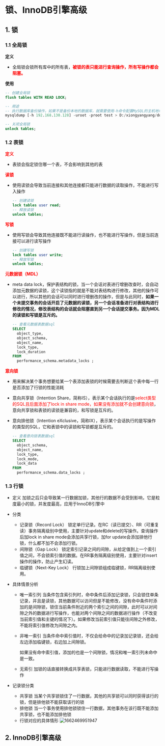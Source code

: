 # 锁、InnoDB引擎高级

## 1. 锁

### 1.1 全局锁

**定义**

* 全局锁会锁所有库中的所有表，<font color=red>**被锁的表只能进行查询操作，所有写操作都会阻塞。**</font>

**使用**

~~~sql
-- 创建全局锁
flush tables WITH READ LOCK;

-- 用途
-- 执行数据库备份操作，如果不是备份本地的数据库，就需要使用-h命令配置MySQL的主机地址
mysqldump [-h 192.168.130.128] -uroot -proot test > D:/xiongyangyang/documents/SQL转储/test.sql

-- 关闭全局锁
unlock tables;
~~~

### 1.2 表锁

**<font color=red>定义</font>**

* 表锁会指定锁住哪一个表，不会影响到其他的表

**<font color=red>读锁</font>**

* 使用读锁会导致当前连接和其他连接都只能进行数据的读取操作，不能进行写入操作

  ~~~sql
  -- 创建读锁
  lock tables user read;
  -- 释放读锁
  unlock tables;
  ~~~

**<font color=red>写锁</font>**

* 使用写锁会导致其他连接既不能进行读操作，也不能进行写操作，但是当前连接可以进行读写操作

  ~~~sql
  -- 创建写锁
  lock tables user write;
  -- 释放写锁
  unlock tables;
  ~~~

**<font color=red>元数据锁（MDL）</font>**

* meta data lock，保护表结构的锁，当一个会话对表进行增删改查时，会自动添加元数据的读锁，这个读锁指的就是不能对表结构进行修改，其他的操作可以进行，所以其他的会话可以同时进行增删改的操作，但是与此同时，**如果一个未提交事务的会话开启了元数据的读锁，另一个会话准备进行对表结构进行修改的情况，修改表结构的会话就会阻塞直到另一个会话提交事务。因为MDL的读锁和写锁是互斥的。**

  ~~~sql
  -- 查看元数据表数据sql
  SELECT
  	object_type,
  	object_schema,
  	object_name,
  	lock_type,
  	lock_duration
  FROM
  	performance_schema.metadata_locks ;
  ~~~


**<font color=red>意向锁</font>**

* 用来解决某个事务想要给某一个表添加表锁的时候需要去判断这个表中每一行是否添加了行锁的性能消耗

* 意向共享锁（Intention Share，简称IS），表示某个会话执行的是<font color=red>select类型的SQL且后面添加了lock in share mode，如果没有添加就不会创建意向锁</font>，意向共享锁和表锁的读锁是兼容的，和写锁是互斥的。

* 意向排他锁（Intention  eXclusive，简称IX），表示某个会话执行的是写操作的类型的SQL，它和表锁中的读锁和写锁都是互斥的。

  ~~~sql
  -- 查看意向锁表数据sql
  SELECT
  	object_schema,
  	object_name,
  	lock_type,
  	lock_mode,
  	lock_data
  FROM
  	performance_schema.data_locks ;
  ~~~

  

### 1.3 行锁

* 定义
  加锁之后只会导致某一行数据加锁，其他行的数据不会受到影响，它是粒度最小的锁，并发度最高，应用于InnoDB引擎中
  
* 分类
  * 记录锁（Record Lock）
    锁定单行记录。在RC（读已提交）、RR（可重复读）事务隔离级别中使用，主要针对update和delete的写操作。查询操作后加lock in share mode会添加共享行锁，加for update会添加排他行锁，什么都不加不会添加行锁。
  * 间隙锁（Gap Lock）
    锁定索引记录之间的间隙，从给定值到上一个索引值之间，不会锁索引值的数据。在RR事务隔离级别使用，主要针对insert操作的操作，防止产生幻读。
  * 临键锁（Next-Key Lock）
    行锁加上间隙锁组成临键锁，RR隔离级别使用。
  
* 具体情景分析

  * 唯一索引列
    当条件包含索引列时，命中条件后添加记录锁，只会锁住单条记录，并且是读锁，其他数据可以访问但是不能修改，没有命中条件时添加的是间隙锁，锁住当前条件附近的两个索引之间的间隙，此时可以对间隙之外的数据进行写操作，也能对两个间隙之间的数据进行操作（不改变当前索引值和主键的情况下）。如果修改当前索引值只能往间隙之外修改，不能将索引值修改为间隙之内。

  * 非唯一索引
    当条件命中索引值时，不仅会给命中的记录加记录锁，还会给左边添加临键锁，右边加上间隙锁。

    如果没有命中索引值，添加的也是一个间隙锁，情况和唯一索引列未命中是一致。

  * 无索引
    加锁的话直接转换成共享表锁，只能进行数据读取，不能进行写操作

* 记录锁分类
  * 共享锁
    当某个共享锁锁住了一行数据，其他的共享锁可以同时获得该行的锁，但是排他锁不能获取该行的锁
  * 排他锁
    当一个事务使用排他锁锁住一行数据，其他事务在该行既不能添加共享锁，也不能添加排他锁
  * 行锁对应的具体情形
    ![1662469951947](C:\Users\19816\AppData\Roaming\Typora\typora-user-images\1662469951947.png)

## 2. InnoDB引擎高级

